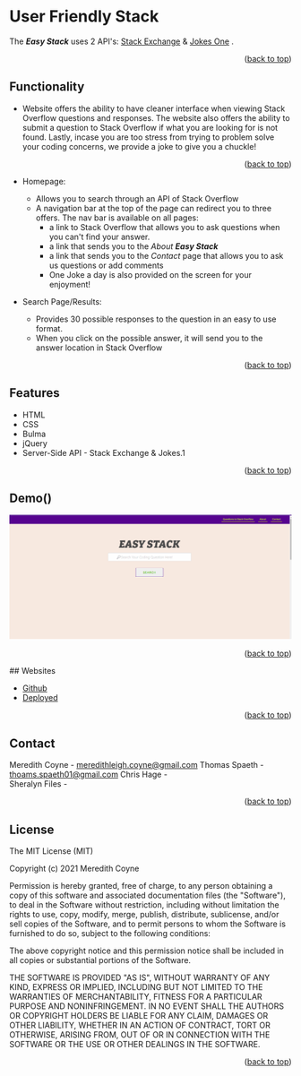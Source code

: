 <div id="top"></div>

**User Friendly Stack**
=======================
The ***Easy Stack*** uses 2 API's: [Stack Exchange](https://api.stackexchange.com/)  &  [Jokes One](https://jokes.one/api/joke/) . 

<p align="right">(<a href="#top">back to top</a>)</p>

## Functionality

* Website offers the ability to have cleaner interface when viewing Stack Overflow questions and responses. The website also offers the ability to submit a question to Stack Overflow if what you are looking for is not found. Lastly, incase you are too stress from trying to problem solve your coding concerns, we provide a joke to give you a chuckle!
  
<p align="right">(<a href="#top">back to top</a>)</p>

* Homepage:
  *  Allows you to search through an API of Stack Overflow
  *  A navigation bar at the top of the page can redirect you to three offers. The nav bar is available on all pages:
      * a link to Stack Overflow that allows you to ask questions when you can't find your answer.
      * a link that sends you to the *About* ***Easy Stack***
      * a link that sends you to the *Contact* page that allows you to ask us questions or add comments
      * One Joke a day is also provided on the screen for your enjoyment!
  
* Search Page/Results:
    * Provides 30 possible responses to the question in an easy to use format.
    * When you click on the possible answer, it will send you to the answer location in Stack Overflow

 <p align="right">(<a href="#top">back to top</a>)</p>

## Features

* HTML
* CSS
* Bulma
* jQuery
* Server-Side API - Stack Exchange & Jokes.1

<p align="right">(<a href="#top">back to top</a>)</p>

## Demo()

![User Friendly Stack](assets/user_friendly_stack.gif)

<p align="right">(<a href="#top">back to top</a>)</p>
## Websites

* [Github](https://github.com/ModestTom/user-friendly-stack)
* [Deployed](https://modesttom.github.io/user-friendly-stack/)

<p align="right">(<a href="#top">back to top</a>)</p>


## Contact

Meredith Coyne - meredithleigh.coyne@gmail.com
Thomas Spaeth - thoams.spaeth01@gmail.com
Chris Hage -  
Sheralyn Files - 

<p align="right">(<a href="#top">back to top</a>)</p>

## License

The MIT License (MIT)

Copyright (c) 2021 Meredith Coyne

Permission is hereby granted, free of charge, to any person obtaining a copy of this software and associated documentation files (the "Software"), to deal in the Software without restriction, including without limitation the rights to use, copy, modify, merge, publish, distribute, sublicense, and/or sell copies of the Software, and to permit persons to whom the Software is furnished to do so, subject to the following conditions:

The above copyright notice and this permission notice shall be included in all copies or substantial portions of the Software.

THE SOFTWARE IS PROVIDED "AS IS", WITHOUT WARRANTY OF ANY KIND, EXPRESS OR IMPLIED, INCLUDING BUT NOT LIMITED TO THE WARRANTIES OF MERCHANTABILITY, FITNESS FOR A PARTICULAR PURPOSE AND NONINFRINGEMENT. IN NO EVENT SHALL THE AUTHORS OR COPYRIGHT HOLDERS BE LIABLE FOR ANY CLAIM, DAMAGES OR OTHER LIABILITY, WHETHER IN AN ACTION OF CONTRACT, TORT OR OTHERWISE, ARISING FROM, OUT OF OR IN CONNECTION WITH THE SOFTWARE OR THE USE OR OTHER DEALINGS IN THE SOFTWARE.

<p align="right">(<a href="#top">back to top</a>)</p>


